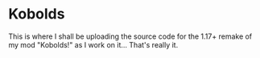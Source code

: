 # Kobolds
This is where I shall be uploading the source code for the 1.17+ remake of my mod "Kobolds!" as I work on it... That's really it.
